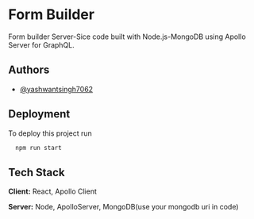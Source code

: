 
# Form Builder

Form builder Server-Sice code built with Node.js-MongoDB using Apollo Server for GraphQL.


## Authors

- [@yashwantsingh7062](https://github.com/YashwantSingh7062/)

  
## Deployment

To deploy this project run

```bash
  npm run start
```

  
## Tech Stack

**Client:** React, Apollo Client

**Server:** Node, ApolloServer, MongoDB(use your mongodb uri in code)



  
